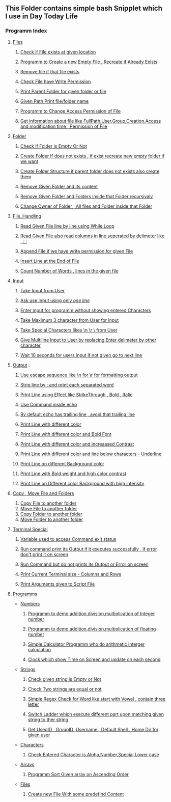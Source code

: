 ## This Folder contains simple bash Snipplet which I use in Day Today Life

### Programm Index 

1) [Files](Files)

    1. [Check if File exists at given location](Files/File_exists.sh)
    
    1. [Programm to Create a new Empty File , Recreate if Already Exists](Files/Create_File.sh)

    1. [Remove file if that file exists ](Files/remove_file.sh)

    1. [Check File have Write Permission ](Files/check_file_write_permission.sh)
    
    1. [Print Parent Folder for given folder or file ](Files/get_parent_folder_path.sh)
    
    1. [Given Path Print file/folder name ](Files/print_file_name.sh)
    
    1. [Programm to Change Access Permission of File ](Files/change_file_permission.sh)
    
    1. [Get information about file like FullPath,User,Group,Creation,Access and modification time , Permission of File](Files/get_file_info.sh)
    


2) [Folder](Folder) 

    1. [Check If Folder is Empty Or Not](Folder/check_folder_empty.sh)
    
    1. [Create Folder If does not exists , if exist recreate new empty folder if we want](Folder/create_folder.sh)
    
    1. [Create Folder Structure if parent folder does not exists also create them ](Folder/create_new_folder_structure.sh)
    
    1. [Remove Given Folder and Its content](Folder/remove_folder.sh)

    1. [Remove Given Folder and Folders inside that Folder recursivaly](Folder/remove_folders.sh)

    1. [Change Owner of Folder , All files and Folder inside that Folder](Folder/change_owner.sh)

3) [File_Handling](File_Handling)   

    1. [Read Given File line by line using While Loop](File_Handling/read_file.sh)
    
    1. [Read Given File also read columns in line seperated by delimeter like , ; :](File_Handling/read_columns.sh)
    
    1. [Append File if we have write permission for given File ](File_Handling/append_file.sh)
    
    1. [Insert Line at the End of File ](File_Handling/write_file.sh)
    
    1. [Count Number of Words , lines in the given file ](File_Handling/word_line_in_file.sh)

4) [Input](Input) 

    1. [Take Input from User](Input/read_input.sh)
    
    1. [Ask use Input using only *one line* ](Input/prompt.sh)
    
    1. [Enter input for programm without showing entered Characters](Input/invisible_input.sh)
    
    1. [Take Maximum 3 character from User for input](Input/read_limit_char.sh)
    
    1. [Take Special Characters likes \n \r \ from User ](Input/read_special_char.sh)
    
    1. [Give Multiline  Input to User by replacing Enter delimeter by other character](Input/remove_enter_as_deli.sh)
    
    1. [Wait 10 seconds for users input if not given go to next line ](Input/wait_for_input.sh)

5) [Output](Output) : 

    1. [Use escape sequence like \n for \r for formatting output](Output/esc_char_op.sh)
    
    1. [Strip line by : and print each separated word](Output/IFS.sh)
    
    1. [Print Line using Effect like StrikeThrough , Bold , Italic ](Output/line_effect.sh)
    
    1. [Use Command inside echo ](Output/print_command.sh)
    
    1. [By default echo has trailing line , avoid that trailing line ](Output/trailing_new_line.sh)
  
    1. [Print Line with different color ](Output/Color_Print/color_line.sh)
    
    1. [Print Line with different color and Bold Font ](Output/Color_Print/bold_line.sh)
    
    1. [Print Line with different color and increaased Contrast](Output/Color_Print/high_clr_intensity_line.sh)

    1. [Print Line with different color and line below characters - Underline](Output/Color_Print/underline_line.sh)

    1. [Print Line on different Background color ](Output/Color_Print/background_color_line.sh)

    1. [Print Line with Bold weight and high color contrast](Output/Color_Print/bold_and_intensity.sh)
    
    1. [Print Line on Different color Background with high intensity](Output/Color_Print/intensity_background.sh)

6) [Copy , Move File and Folders](Copy_Move)

    1. [Copy File to another folder](Copy_Move/copy_file.sh)
    1. [Move File to another folder](Copy_Move/move_file.sh)
    1. [Copy Folder to another folder](Copy_Move/copy_folder.sh)
    1. [Move Folder to another folder](Copy_Move/move_folder.sh)

7) [Terminal Special](Terminal_Special)

    1. [Variable used to access Command exit status ](Terminal_Special/command_execution_status.sh)
    
    1. [Run command print its Output if it executes successfully , if error don't print it on screen](Terminal_Special/supress_command_error.sh)
    
    1. [Run Command but do not prints its Output or Error on screen](Terminal_Special/supress_command_output.sh)    
    
    1. [Print Current Terminal size - Columns and Rows ](Terminal_Special/terminal_size.sh)
  
    1. [Print Arguments given to Script File ](Terminal_Special/script_file_paramater.sh)
    

8) [Programms](Programms) 

    - [Numbers](Programms/Numbers)

        1. [Programm to demo addition,division,multiplication of Integer number](Programms/Numbers/Interger_Arithmatic.sh)
        
        1. [ Programm to demo addition,division,multiplication of floating number  ](Programms/Numbers/Floating_Arithmatic.sh)

        1. [Simple Calculator Programm who do arithmetic interger calculation](Programms/Numbers/calculator.sh)
    
        1. [Clock which show Time on Screen and update on each second ](Programms/Numbers/DigClock.sh)
                        
    
    - [Strings](Programms/Strings) 
    
        1. [Check given string is Empty or Not ](Programms/Strings/check_string_empty.sh)
        
        1. [Check Two strings are equal or not ](Programms/Strings/compare_two_string.sh)
        
        1. [Simple Regex Check for Word like start with Vowel , contain three letter](Programms/Strings/regex_string.sh)

        1. [Switch Ladder which execute different part upon matching given string to ther string](Programms/Strings/string_match.sh)

        1. [Get UsedID , GroupID ,Username , Default Shell , Home Dir for given user  ](Programms/Strings/get_user_info.sh)

    - [Characters](Programms/Characters) 

        1. [Check Entered Character is Alpha,Number,Special,Lower case ](Programms/Characters/print_char_type) 
    
    - [Arrays](Programms/Array) 
        
        1. [Programm Sort Given array on Ascending Order](Programms/SortArray.sh)
    
    - [Files](Programms/Files)
        
        1. [Create new File With some predefind Content ](Programms/template_file.sh)
    
    